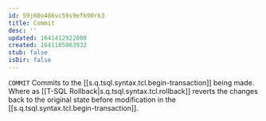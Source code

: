 ```yaml
---
id: 59j60o486vc59s9efk90rk3
title: Commit
desc: ''
updated: 1641412922000
created: 1641105063932
stub: false
isDir: false
---
```



`COMMIT` Commits to the [[s.q.tsql.syntax.tcl.begin-transaction]] being made. Where as [[T-SQL Rollback|s.q.tsql.syntax.tcl.rollback]] reverts the changes back to the original state before modification in the [[s.q.tsql.syntax.tcl.begin-transaction]].
